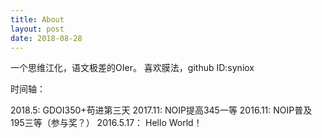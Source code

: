 ```yaml
---
title: About
layout: post
date: 2018-08-28
---
```


一个思维江化，语文极差的OIer。
喜欢膜法，github ID:syniox

时间轴：

2018.5: GDOI350+苟进第三天
2017.11: NOIP提高345一等
2016.11: NOIP普及195三等（参与奖？）
2016.5.17： Hello World！